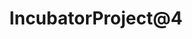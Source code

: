 ---
title: "IncubatorProject@4"
description: "Description Testing for IncubatorProject@4."
type: "incubator-project"
category: "Test,Development,Demo IncubatorProject@4"
summary: "Summary Testing for IncubatorProject 4. Today is a beautiful day to work. Current location: Razer SEA HQ @One North. It is in the South of Singapore"
file_path: "Test_PDF.pdf"
image: "https://assets-global.website-files.com/5e39e095596498a8b9624af1/5ffca6e3e0d8ad9231cc2af6_Portfolio-course---final.png"
link: "https://www.proteus-dt.com"
status: "open"
---